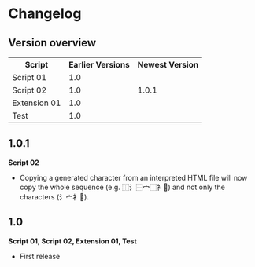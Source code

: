 # Changelog

## Version overview

<table>
	<tr>
		<th>Script</th>
		<th colspan="1">Earlier Versions</th>
		<th>Newest Version</th>
	</tr>
	<tr>
		<td>Script 01</td>
		<td colspan=2>1.0</td>
	</tr>
	<tr>
		<td>Script 02</td>
		<td>1.0</td>
		<td>1.0.1</td>
	</tr>
	<tr>
		<td>Extension 01</td>
		<td colspan=2>1.0</td>
	</tr>
	<tr>
		<td>Test</td>
		<td colspan=2>1.0</td>
	</tr>
</table>

## 1.0.1

**Script 02**

- Copying a generated character from an interpreted HTML file will now copy the whole sequence (e.g. ⿰氵⿱宀⿰衤𪠲) and not only the characters (氵宀衤𪠲).


## 1.0

**Script 01, Script 02, Extension 01, Test**

- First release
